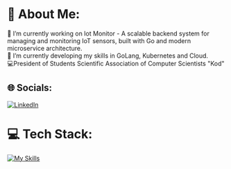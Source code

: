 # 💫 About Me:
🔭 I’m currently working on Iot Monitor - A scalable backend system for managing and monitoring IoT sensors, built with Go and modern microservice architecture.<br>🌱 I’m currently developing my skills in GoLang, Kubernetes and Cloud.<br>💻President of Students Scientific Association of Computer Scientists "Kod"


## 🌐 Socials:
[![LinkedIn](https://skillicons.dev/icons?i=linkedin)](https://linkedin.com/in/fkula123) 

# 💻 Tech Stack:
[![My Skills](https://skillicons.dev/icons?i=html,css,js,vue,tailwind,go,php,laravel,bash,docker,git,kafka,kubernetes,latex,linux,md,MySQL,phpstorm,postgres,postman,sqlite,ts,vscode,&perline=5)](https://skillicons.dev)
